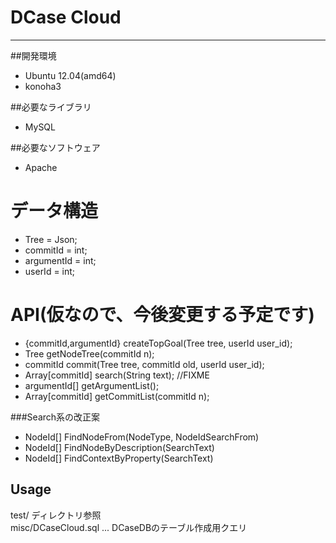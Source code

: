 # DCase Cloud
---
##開発環境
* Ubuntu 12.04(amd64)
* konoha3

##必要なライブラリ
* MySQL

##必要なソフトウェア
* Apache

データ構造
===============
* Tree       = Json;
* commitId   = int;
* argumentId = int;
* userId     = int;

API(仮なので、今後変更する予定です)
================
* {commitId,argumentId} createTopGoal(Tree tree, userId user\_id);
* Tree getNodeTree(commitId n);
* commitId commit(Tree tree, commitId old, userId user\_id);
* Array[commitId] search(String text); //FIXME
* argumentId[] getArgumentList();
* Array[commitId] getCommitList(commitId n);

###Search系の改正案
* NodeId[] FindNodeFrom(NodeType, NodeIdSearchFrom)
* NodeId[] FindNodeByDescription(SearchText)
* NodeId[] FindContextByProperty(SearchText)

## Usage
test/ ディレクトリ参照<br>
misc/DCaseCloud.sql ... DCaseDBのテーブル作成用クエリ<br>
